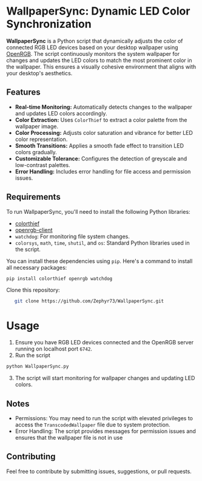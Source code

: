 # WallpaperSync: Dynamic LED Color Synchronization

**WallpaperSync** is a Python script that dynamically adjusts the color of connected RGB LED devices based on your desktop wallpaper using [OpenRGB](https://openrgb.org/). The script continuously monitors the system wallpaper for changes and updates the LED colors to match the most prominent color in the wallpaper. This ensures a visually cohesive environment that aligns with your desktop's aesthetics.

## Features

- **Real-time Monitoring:** Automatically detects changes to the wallpaper and updates LED colors accordingly.
- **Color Extraction:** Uses `ColorThief` to extract a color palette from the wallpaper image.
- **Color Processing:** Adjusts color saturation and vibrance for better LED color representation.
- **Smooth Transitions:** Applies a smooth fade effect to transition LED colors gradually.
- **Customizable Tolerance:** Configures the detection of greyscale and low-contrast palettes.
- **Error Handling:** Includes error handling for file access and permission issues.

## Requirements

To run WallpaperSync, you'll need to install the following Python libraries:

- [colorthief](https://github.com/fengsp/color-thief-py)
- [openrgb-client](https://github.com/jath03/openrgb-python)
- `watchdog`: For monitoring file system changes.
- `colorsys`, `math`, `time`, `shutil`, and `os`: Standard Python libraries used in the script.

You can install these dependencies using `pip`. Here's a command to install all necessary packages:

```sh
pip install colorthief openrgb watchdog
```

Clone this repository:
```bash
   git clone https://github.com/Zephyr73/WallpaperSync.git
```
# Usage

1. Ensure you have RGB LED devices connected and the OpenRGB server running on localhost port `6742`.
2. Run the script
```sh
python WallpaperSync.py
```
3. The script will start monitoring for wallpaper changes and updating LED colors.

## Notes
- Permissions: You may need to run the script with elevated privileges to access the `TranscodedWallpaper` file due to system protection.
- Error Handling: The script provides messages for permission issues and ensures that the wallpaper file is not in use

## Contributing
Feel free to contribute by submitting issues, suggestions, or pull requests.
